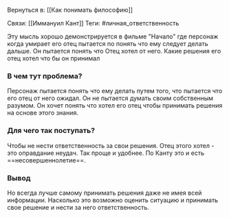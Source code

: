 Вернуться в: [[Как понимать философию]]

Связи: [[Иммануил Кант]]
Теги: #личная_ответственность 

Эту мысль хорошо демонстрируется в фильме "Начало" где персонаж когда умирает его отец пытается по понять что ему следует делать дальше. Он пытается понять что Отец хотел от него. Какие решения его отец хотел что бы он принимал

### В чем тут проблема?
Персонаж пытается понять что ему делать путем того, что пытается что его отец от него ожидал. Он не пытается думать своим собственным разумом. Он хочет понять что хотел его отец  чтобы принимать решения на основе этого знания.

### Для чего так поступать?
Чтобы не нести ответственность за свои решения. Отец этого хотел - это оправдание неудач. Так проще и удобнее. 
По Канту  это и есть ==несовершеннолетие==.

### Вывод
Но всегда лучше самому принимать решения даже не имея всей информации. Насколько это возможно оценить ситуацию и принимать свое решение и нести за него ответственность.